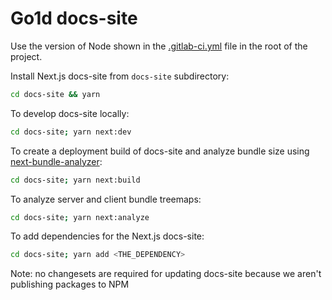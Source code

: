 # Go1d docs-site

Use the version of Node shown in the [.gitlab-ci.yml](./.gitlab-ci.yml) file in the root of the project.

Install Next.js docs-site from `docs-site` subdirectory:

```sh
cd docs-site && yarn
```

To develop docs-site locally:

```sh
cd docs-site; yarn next:dev
```

To create a deployment build of docs-site and analyze bundle size using [next-bundle-analyzer](https://github.com/vercel/next.js/tree/canary/packages/next-bundle-analyzer):

```sh
cd docs-site; yarn next:build
```

To analyze server and client bundle treemaps:

```sh
cd docs-site; yarn next:analyze
```

To add dependencies for the Next.js docs-site:

```sh
cd docs-site; yarn add <THE_DEPENDENCY>
```

Note: no changesets are required for updating docs-site because we aren't publishing packages to NPM

